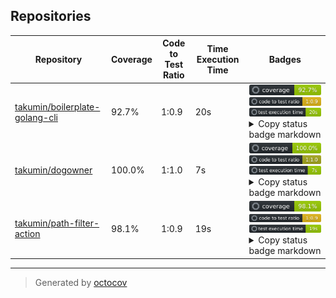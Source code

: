 ## Repositories

| Repository | Coverage | Code to Test Ratio | Time Execution Time | Badges |
| --- | --- | --- | --- | --- |
| [takumin/boilerplate-golang-cli](https://github.com/takumin/boilerplate-golang-cli) | 92.7% | 1:0.9 | 20s | ![takumin/boilerplate-golang-cli](https://raw.githubusercontent.com/takumin/octocov-central/main/badges/takumin/boilerplate-golang-cli/coverage.svg) ![takumin/boilerplate-golang-cli](https://raw.githubusercontent.com/takumin/octocov-central/main/badges/takumin/boilerplate-golang-cli/ratio.svg) ![takumin/boilerplate-golang-cli](https://raw.githubusercontent.com/takumin/octocov-central/main/badges/takumin/boilerplate-golang-cli/time.svg) <details><summary>Copy status badge markdown</summary>```![Coverage](https://raw.githubusercontent.com/takumin/octocov-central/main/badges/takumin/boilerplate-golang-cli/coverage.svg)```<br>```![Code to Test Ratio](https://raw.githubusercontent.com/takumin/octocov-central/main/badges/takumin/boilerplate-golang-cli/ratio.svg)```<br>```![Test Execution Time](https://raw.githubusercontent.com/takumin/octocov-central/main/badges/takumin/boilerplate-golang-cli/time.svg)```</details> |
| [takumin/dogowner](https://github.com/takumin/dogowner) | 100.0% | 1:1.0 | 7s | ![takumin/dogowner](https://raw.githubusercontent.com/takumin/octocov-central/main/badges/takumin/dogowner/coverage.svg) ![takumin/dogowner](https://raw.githubusercontent.com/takumin/octocov-central/main/badges/takumin/dogowner/ratio.svg) ![takumin/dogowner](https://raw.githubusercontent.com/takumin/octocov-central/main/badges/takumin/dogowner/time.svg) <details><summary>Copy status badge markdown</summary>```![Coverage](https://raw.githubusercontent.com/takumin/octocov-central/main/badges/takumin/dogowner/coverage.svg)```<br>```![Code to Test Ratio](https://raw.githubusercontent.com/takumin/octocov-central/main/badges/takumin/dogowner/ratio.svg)```<br>```![Test Execution Time](https://raw.githubusercontent.com/takumin/octocov-central/main/badges/takumin/dogowner/time.svg)```</details> |
| [takumin/path-filter-action](https://github.com/takumin/path-filter-action) | 98.1% | 1:0.9 | 19s | ![takumin/path-filter-action](https://raw.githubusercontent.com/takumin/octocov-central/main/badges/takumin/path-filter-action/coverage.svg) ![takumin/path-filter-action](https://raw.githubusercontent.com/takumin/octocov-central/main/badges/takumin/path-filter-action/ratio.svg) ![takumin/path-filter-action](https://raw.githubusercontent.com/takumin/octocov-central/main/badges/takumin/path-filter-action/time.svg) <details><summary>Copy status badge markdown</summary>```![Coverage](https://raw.githubusercontent.com/takumin/octocov-central/main/badges/takumin/path-filter-action/coverage.svg)```<br>```![Code to Test Ratio](https://raw.githubusercontent.com/takumin/octocov-central/main/badges/takumin/path-filter-action/ratio.svg)```<br>```![Test Execution Time](https://raw.githubusercontent.com/takumin/octocov-central/main/badges/takumin/path-filter-action/time.svg)```</details> |

---

> Generated by [octocov](https://github.com/k1LoW/octocov)
